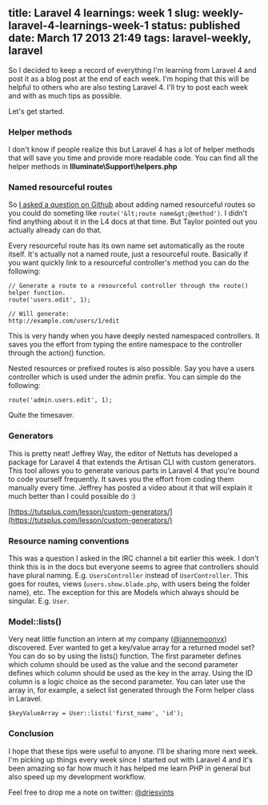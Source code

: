 title: Laravel 4 learnings: week 1
slug: weekly-laravel-4-learnings-week-1
status: published
date: March 17 2013 21:49
tags: laravel-weekly, laravel
-------
So I decided to keep a record of everything I'm learning from Laravel 4 and post it as a blog post at the end of each week. I'm hoping that this will be helpful to others who are also testing Laravel 4. I'll try to post each week and with as much tips as possible.<!--more-->

Let's get started.

### Helper methods

I don't know if people realize this but Laravel 4 has a lot of helper methods that will save you time and provide more readable code. You can find all the helper methods in **Illuminate\Support\helpers.php**

### Named resourceful routes

So [I asked a question on Github](https://github.com/laravel/framework/issues/550) about adding named resourceful routes so you could do someting like `route('&lt;route name&gt;@method')`. I didn't find anything about it in the L4 docs at that time. But Taylor pointed out you actually already can do that.

Every resourceful route has its own name set automatically as the route itself. It's actually not a named route, just a resourceful route. Basically if you want quickly link to a resourceful controller's method you can do the following:

	// Generate a route to a resourceful controller through the route() helper function.
	route('users.edit', 1);
	
	// Will generate:
	http://example.com/users/1/edit

This is very handy when you have deeply nested namespaced controllers. It saves you the effort from typing the entire namespace to the controller through the action() function.

Nested resources or prefixed routes is also possible. Say you have a users controller which is used under the admin prefix. You can simple do the following:

	route('admin.users.edit', 1);

Quite the timesaver.

### Generators

This is pretty neat! Jeffrey Way, the editor of Nettuts has developed a package for Laravel 4 that extends the Artisan CLI with custom generators. This tool allows you to generate various parts in Laravel 4 that you're bound to code yourself frequently. It saves you the effort from coding them manually every time. Jeffrey has posted a video about it that will explain it much better than I could possible do :)

[https://tutsplus.com/lesson/custom-generators/](https://tutsplus.com/lesson/custom-generators/)

### Resource naming conventions

This was a question I asked in the IRC channel a bit earlier this week. I don't think this is in the docs but everyone seems to agree that controllers should have plural naming. E.g. `UsersController` instead of `UserController`. This goes for routes, views (`users.show.blade.php`, with users being the folder name), etc. The exception for this are Models which always should be singular. E.g. `User`.

### Model::lists()

Very neat little function an intern at my company ([@jannemoonvx](https://twitter.com/jannemoonvx)) discovered. Ever wanted to get a key/value array for a returned model set? You can do so by using the lists() function. The first parameter defines which column should be used as the value and the second parameter defines which column should be used as the key in the array. Using the ID column is a logic choice as the second parameter. You can later use the array in, for example, a select list generated through the Form helper class in Laravel.

	$keyValueArray = User::lists('first_name', 'id');

### Conclusion

I hope that these tips were useful to anyone. I'll be sharing more next week. I'm picking up things every week since I started out with Laravel 4 and it's been amazing so far how much it has helped me learn PHP in general but also speed up my development workflow.

Feel free to drop me a note on twitter: [@driesvints](http://twitter.com/driesvints)